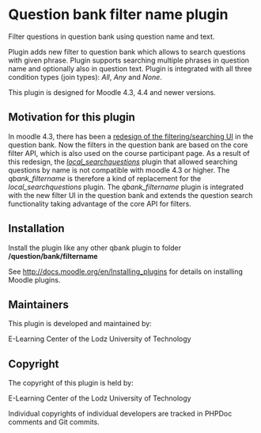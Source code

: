 # Question bank filter name plugin

Filter questions in question bank using question name and text.

Plugin adds new filter to question bank which allows to search questions with given phrase. Plugin supports searching multiple phrases in question name and optionally also in question text. Plugin is integrated with all three condition types (join types): *All*, *Any* and *None*.

This plugin is designed for Moodle 4.3, 4.4 and newer versions.

## Motivation for this plugin

In moodle 4.3, there has been a [redesign of the filtering/searching UI](https://tracker.moodle.org/browse/MDL-72321) in the question bank. Now the filters in the question bank are based on the core filter API, which is also used on the course participant page. As a result of this redesign, the [*local_searchquestions*](https://moodle.org/plugins/local_searchquestions) plugin that allowed searching questions by name is not compatible with moodle 4.3 or higher. The *qbank_filtername* is therefore a kind of replacement for the *local_searchquestions* plugin. The *qbank_filtername* plugin is integrated with the new filter UI in the question bank and extends the question search functionality taking advantage of the core API for filters.

## Installation

Install the plugin like any other qbank plugin to folder **/question/bank/filtername**

See http://docs.moodle.org/en/Installing_plugins for details on installing Moodle plugins.

## Maintainers

This plugin is developed and maintained by:

E-Learning Center of the Lodz University of Technology

## Copyright

The copyright of this plugin is held by:

E-Learning Center of the Lodz University of Technology

Individual copyrights of individual developers are tracked in PHPDoc comments and Git commits.
